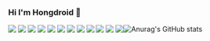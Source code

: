 ### Hi I'm Hongdroid 👋

<!--
**hongdroid94/hongdroid94** is a ✨ _special_ ✨ repository because its `README.md` (this file) appears on your GitHub profile.

Here are some ideas to get you started:

- 🔭 I’m currently working on ...
- 🌱 I’m currently learning ...
- 👯 I’m looking to collaborate on ...
- 🤔 I’m looking for help with ...
- 💬 Ask me about ...
- 📫 How to reach me: ...
- 😄 Pronouns: ...
- ⚡ Fun fact: ...

-->
  
<div style="float: left; clear: both;">
    <!-- visual studio -->
    <img src="https://img.shields.io/badge/Visual Studio-5C2D91?style=flat&logo=Visual studio&logoColor=ffffff"/>
  
  <!-- visual studio code -->
  <img src="https://img.shields.io/badge/VS Code-007ACC?style=flat&logo=Visual Studio Code&logoColor=ffffff"/>

  <!-- android -->
  <img src="https://img.shields.io/badge/Android-3DDC84?style=flat&logo=Android&logoColor=ffffff"/>
  
  <!-- android studio -->
  <img src="https://img.shields.io/badge/Android Studio-3DDC84?style=flat&logo=Android Studio&logoColor=ffffff"/>
  <!-- kotlin -->
  <img src="https://img.shields.io/badge/Kotlin-7F52FF?style=flat&logo=kotlin&logoColor=ffffff"/>
  <!-- c -->
  <img src="https://img.shields.io/badge/C Language-A8B9CC?style=flat&logo=c&logoColor=ffffff"/>
  
  <!-- c++ -->
  <img src="https://img.shields.io/badge/C++-00599C?style=flat&logo=c++&logoColor=ffffff"/>

  <!-- c# -->
  <img src="https://img.shields.io/badge/C Sharp-239120?style=flat&logo=C Sharp&logoColor=ffffff"/>
  
  <!-- unity -->
  <img src="https://img.shields.io/badge/Unity-FFFFFF?style=flat&logo=Unity&logoColor=ffffff"/>

  <!-- html5 -->
  <img src="https://img.shields.io/badge/HTML5-E34F26?style=flat&logo=html5&logoColor=ffffff"/>
  
  <!-- css3 -->
  <img src="https://img.shields.io/badge/CSS3-1572B6?style=flat&logo=css3&logoColor=ffffff"/>

  <!-- firebase -->
  <img src="https://img.shields.io/badge/Firebase-FFCA28?style=flat&logo=Firebase&logoColor=ffffff"/>

</div>


![Anurag's GitHub stats](https://github-readme-stats.vercel.app/api?username=hongdroid94&show_icons=true&theme=blueberry)


